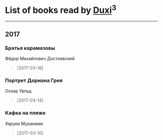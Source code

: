 # List of books read by [Duxi](http://vk.com/id342483886)<sup>3</sup>
---

## 2017

### Братья карамазовы
Фёдор Михайлович Достоевский
> [2017-03-16] 


### Портрет Дориана Грея
Оскар Уальд
> [2017-03-14] 


### Кафка на пляже
Харуки Мураками
> [2017-03-10] 



